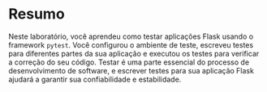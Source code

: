 # Resumo

Neste laboratório, você aprendeu como testar aplicações Flask usando o framework `pytest`. Você configurou o ambiente de teste, escreveu testes para diferentes partes da sua aplicação e executou os testes para verificar a correção do seu código. Testar é uma parte essencial do processo de desenvolvimento de software, e escrever testes para sua aplicação Flask ajudará a garantir sua confiabilidade e estabilidade.
